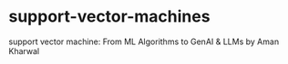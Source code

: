 # support-vector-machines
support vector machine: From ML Algorithms to GenAI &amp; LLMs by Aman Kharwal
